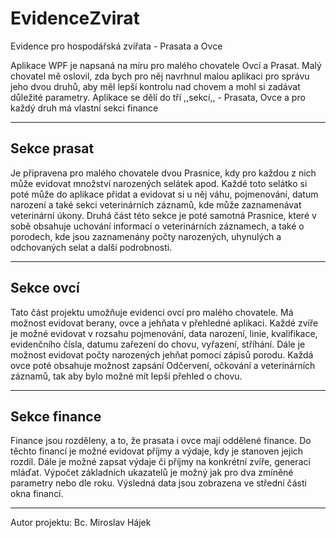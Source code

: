 # EvidenceZvirat
Evidence pro hospodářská zvířata - Prasata a Ovce

Aplikace WPF je napsaná na míru pro malého chovatele Ovcí a Prasat. Malý chovatel mě oslovil, zda bych pro něj navrhnul malou aplikaci pro správu jeho dvou druhů, aby měl lepší kontrolu nad chovem a mohl si zadávat důležité parametry. Aplikace se dělí do tří ,,sekcí,, - Prasata, Ovce a pro každý druh má vlastní sekci finance
****************************************************************************************************************************************
Sekce prasat
--------------
Je připravena pro malého chovatele dvou Prasnice, kdy pro každou z nich může evidovat množství narozených selátek apod. Každé toto
selátko si poté může do aplikace přidat a evidovat si u něj váhu, pojmenování, datum narození a také sekci veterinárních záznamů, kde 
může zaznamenávat veterinární úkony. Druhá část této sekce je poté samotná Prasnice, které v sobě obsahuje uchování informací
o veterinárních záznamech, a také o porodech, kde jsou zaznamenány počty narozených, uhynulých a odchovaných selat a další podrobnosti. 
****************************************************************************************************************************************
Sekce ovcí
--------------
Tato část projektu umožňuje evidenci ovcí pro malého chovatele. Má možnost evidovat berany, ovce a jehňata v přehledné aplikaci. Každé zvíře je možné evidovat v rozsahu pojmenování, data narození, linie, kvalifikace, evidenčního čísla, datumu zařezení do chovu, vyřazení, stříhání. Dále je možnost evidovat počty narozených jehňat pomocí zápisů porodu. Každá ovce poté obsahuje možnost zapsání Odčervení, očkování a veterinárních záznamů, tak aby bylo možné mít lepší přehled o chovu.
****************************************************************************************************************************************
Sekce finance
--------------
Finance jsou rozděleny, a to, že prasata i ovce mají oddělené finance. Do těchto financí je možné evidovat příjmy a výdaje, kdy je stanoven jejich rozdíl. Dále je možné zapsat výdaje či příjmy na konkrétní zvíře, generaci mláďat. Výpočet základních ukazatelů je možný jak pro dva zmíněné parametry nebo dle roku. Výsledná data jsou zobrazena ve střední části okna financí.
****************************************************************************************************************************************



Autor projektu: Bc. Miroslav Hájek
